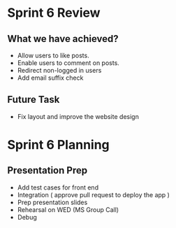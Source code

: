 # Sprint 6 Review

## What we have achieved?

- Allow users to like posts.
- Enable users to comment on posts.
- Redirect non-logged in users
- Add email suffix check

## Future Task
- Fix layout and improve the website design 

# Sprint 6 Planning

## Presentation Prep
- Add test cases for front end
- Integration ( approve pull request to deploy the app )
- Prep presentation slides
- Rehearsal on WED (MS Group Call)
- Debug







